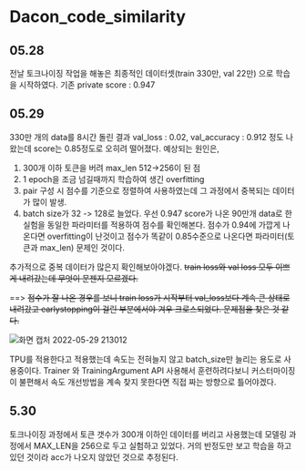 # Dacon_code_similarity
## 05.28
전날 토크나이징 작업을 해놓은 최종적인 데이터셋(train 330만, val 22만) 으로 학습을 시작하였다. 
기존 private score : 0.947

## 05.29
330만 개의 data를 8시간 돌린 결과 val_loss : 0.02, val_accuracy : 0.912 정도 나왔는데 score는 0.85정도로 오히려 떨어졌다.
예상되는 원인은,
1) 300개 이하 토큰을 버려 max_len 512->256이 된 점
2) 1 epoch을 조금 넘길때까지 학습하여 생긴 overfitting
3) pair 구성 시 점수를 기준으로 정렬하여 사용하였는데 그 과정에서 중복되는 데이터가 많이 발생.
4) batch size가 32 -> 128로 늘었다. 
우선 0.947 score가 나온 90만개 data로 한 실험을 동일한 파라미터를 적용하여 점수를 확인해본다.
점수가 0.94에 가깝게 나온다면 overfitting이 난것이고 점수가 똑같이 0.85수준으로 나온다면 파라미터(토큰과 max_len) 문제인 것이다.

추가적으로 중복 데이터가 많은지 확인해보아야겠다. ~~train loss와 val loss 모두 이쁘게 내려갔는데 무엇이 문젠지 모르겠다.~~

==> ~~점수가 잘 나온 경우를 보니 train loss가 시작부터 val_loss보다 계속 큰 상태로 내려갔고 earlystopping이 걸린 부분에서야 겨우 크로스되었다. 문제점을 찾은 것 같다.~~

![화면 캡처 2022-05-29 213012](https://user-images.githubusercontent.com/37128004/170868396-e26f915d-c8dc-4f72-93ff-6ee57c328a17.png)

TPU를 적용한다고 적용했는데 속도는 전혀늘지 않고 batch_size만 늘리는 용도로 사용중이다. 
Trainer 와 TrainingArgument API 사용해서 훈련하려다보니 커스터마이징이 불편해서 속도 개선방법을 계속 찾지 못한다면 직접 짜는 방향으로 틀어야겠다. 

## 5.30
토크나이징 과정에서 토큰 갯수가 300개 이하인 데이터를 버리고 사용했는데 모델링 과정에서 MAX_LEN을 256으로 두고 실험하고 있었다.
거의 반정도만 보고 학습을 하고 있던 것이라 acc가 나오지 않았던 것으로 추정된다. 
